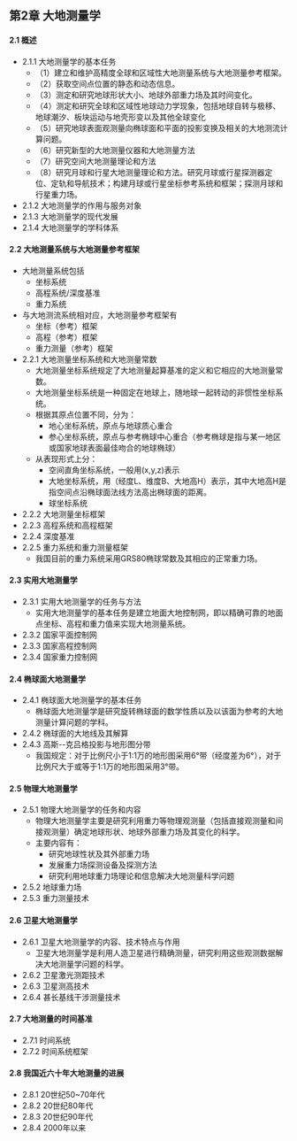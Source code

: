 ## 第2章 大地测量学
#### 2.1 概述
- 2.1.1 大地测量学的基本任务
	- （1）建立和维护高精度全球和区域性大地测量系统与大地测量参考框架。
	- （2）获取空间点位置的静态和动态信息。
	- （3）测定和研究地球形状大小、地球外部重力场及其时间变化。
	- （4）测定和研究全球和区域性地球动力学现象，包括地球自转与极移、地球潮汐、板块运动与地壳形变以及其他全球变化
	- （5）研究地球表面观测量向椭球面和平面的投影变换及相关的大地测流计算问题。
	- （6）研究新型的大地测量仪器和大地测量方法
	- （7）研究空间大地测量理论和方法
	- （8）研究月球和行星大地测量理论和方法。研究月球或行星探测器定位、定轨和导航技术；构建月球或行星坐标参考系统和框架；探测月球和行星重力场。
- 2.1.2 大地测量学的作用与服务对象
- 2.1.3 大地测量学的现代发展
- 2.1.4 大地测量学的学科体系
#### 2.2 大地测量系统与大地测量参考框架
- 大地测量系统包括
	- 坐标系统
	- 高程系统/深度基准
	- 重力系统
- 与大地测流系统相对应，大地测量参考框架有
	- 坐标（参考）框架
	- 高程（参考）框架
	- 重力测量（参考）框架
- 2.2.1 大地测量坐标系统和大地测量常数
	- 大地测量坐标系统规定了大地测量起算基准的定义和它相应的大地测量常数。
	- 大地测量坐标系统是一种固定在地球上，随地球一起转动的非惯性坐标系统。
	- 根据其原点位置不同，分为：
		- 地心坐标系统，原点与地球质心重合
		- 参心坐标系统，原点与参考椭球中心重合（参考椭球是指与某一地区或国家地球表面最佳吻合的地球椭球）
	- 从表现形式上分：
		- 空间直角坐标系统，一般用(x,y,z)表示
		- 大地坐标系统，用（经度L、维度B、大地高H）表示，其中大地高H是指空间点沿椭球面法线方法高出椭球面的距离。
		- 球坐标系统
- 2.2.2 大地测量坐标框架
- 2.2.3 高程系统和高程框架
- 2.2.4 深度基准
- 2.2.5 重力系统和重力测量框架
	- 我国目前的重力系统采用GRS80椭球常数及其相应的正常重力场。
#### 2.3 实用大地测量学
- 2.3.1 实用大地测量学的任务与方法
	- 实用大地测量学的基本任务是建立地面大地控制网，即以精确可靠的地面点坐标、高程和重力值来实现大地测量系统。
- 2.3.2 国家平面控制网
- 2.3.3 国家高程控制网
- 2.3.4 国家重力控制网
#### 2.4 椭球面大地测量学
- 2.4.1 椭球面大地测量学的基本任务
	- 椭球面大地测量学是研究旋转椭球面的数学性质以及以该面为参考的大地测量计算问题的学科。
- 2.4.2 椭球面的大地线及其解算
- 2.4.3 高斯--克吕格投影与地形图分带
	- 我国规定：对于比例尺小于1:1万的地形图采用6°带（经度差为6°），对于比例尺大于或等于1:1万的地形图采用3°带。
#### 2.5 物理大地测量学
- 2.5.1 物理大地测量学的任务和内容
	- 物理大地测量学主要是研究利用重力等物理观测量（包括直接观测量和间接观测量）确定地球形状、地球外部重力场及其变化的科学。
	- 主要内容有：
		- 研究地球性状及其外部重力场
		- 发展重力场探测设备及探测方法
		- 研究利用地球重力场理论和信息解决大地测量科学问题
- 2.5.2 地球重力场
- 2.5.3 重力测量技术
#### 2.6 卫星大地测量学
- 2.6.1 卫星大地测量学的内容、技术特点与作用
	- 卫星大地测量学是利用人造卫星进行精确测量，研究利用这些观测数据解决大地测量学问题的科学。
- 2.6.2 卫星激光测距技术
- 2.6.3 卫星测高技术
- 2.6.4 甚长基线干涉测量技术
#### 2.7 大地测量的时间基准
- 2.7.1 时间系统
- 2.7.2 时间系统框架
#### 2.8 我国近六十年大地测量的进展
- 2.8.1 20世纪50~70年代
- 2.8.2 20世纪80年代
- 2.8.3 20世纪90年代
- 2.8.4 2000年以来